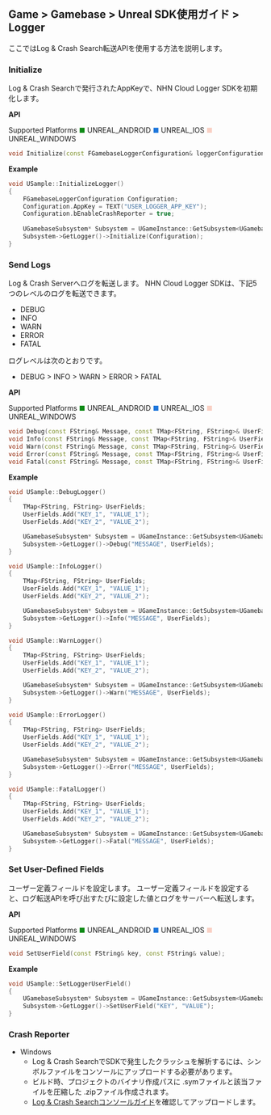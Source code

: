 ## Game > Gamebase > Unreal SDK使用ガイド > Logger

ここではLog & Crash Search転送APIを使用する方法を説明します。

### Initialize
Log & Crash Searchで発行されたAppKeyで、NHN Cloud Logger SDKを初期化します。

**API**

Supported Platforms
<span style="color:#0E8A16; font-size: 10pt">■</span> UNREAL_ANDROID
<span style="color:#1D76DB; font-size: 10pt">■</span> UNREAL_IOS
<span style="color:#F9D0C4; font-size: 10pt">■</span> UNREAL_WINDOWS

```cpp
void Initialize(const FGamebaseLoggerConfiguration& loggerConfiguration);
```

**Example**
```cpp
void USample::InitializeLogger()
{
    FGamebaseLoggerConfiguration Configuration;
    Configuration.AppKey = TEXT("USER_LOGGER_APP_KEY");
    Configuration.bEnableCrashReporter = true;
    
    UGamebaseSubsystem* Subsystem = UGameInstance::GetSubsystem<UGamebaseSubsystem>(GetGameInstance());
    Subsystem->GetLogger()->Initialize(Configuration);
}
```

### Send Logs
Log & Crash Serverへログを転送します。
NHN Cloud Logger SDKは、下記5つのレベルのログを転送できます。 
* DEBUG
* INFO
* WARN
* ERROR
* FATAL

ログレベルは次のとおりです。

* DEBUG > INFO > WARN > ERROR > FATAL

**API**

Supported Platforms
<span style="color:#0E8A16; font-size: 10pt">■</span> UNREAL_ANDROID
<span style="color:#1D76DB; font-size: 10pt">■</span> UNREAL_IOS
<span style="color:#F9D0C4; font-size: 10pt">■</span> UNREAL_WINDOWS

```cpp
void Debug(const FString& Message, const TMap<FString, FString>& UserFields = TMap<FString, FString>());
void Info(const FString& Message, const TMap<FString, FString>& UserFields = TMap<FString, FString>());
void Warn(const FString& Message, const TMap<FString, FString>& UserFields = TMap<FString, FString>());
void Error(const FString& Message, const TMap<FString, FString>& UserFields = TMap<FString, FString>());
void Fatal(const FString& Message, const TMap<FString, FString>& UserFields = TMap<FString, FString>());
```

**Example**
```cpp
void USample::DebugLogger()
{
    TMap<FString, FString> UserFields;
    UserFields.Add("KEY_1", "VALUE_1");
    UserFields.Add("KEY_2", "VALUE_2");

    UGamebaseSubsystem* Subsystem = UGameInstance::GetSubsystem<UGamebaseSubsystem>(GetGameInstance());
    Subsystem->GetLogger()->Debug("MESSAGE", UserFields);
}

void USample::InfoLogger()
{
    TMap<FString, FString> UserFields;
    UserFields.Add("KEY_1", "VALUE_1");
    UserFields.Add("KEY_2", "VALUE_2");

    UGamebaseSubsystem* Subsystem = UGameInstance::GetSubsystem<UGamebaseSubsystem>(GetGameInstance());
    Subsystem->GetLogger()->Info("MESSAGE", UserFields);
}

void USample::WarnLogger()
{
    TMap<FString, FString> UserFields;
    UserFields.Add("KEY_1", "VALUE_1");
    UserFields.Add("KEY_2", "VALUE_2");

    UGamebaseSubsystem* Subsystem = UGameInstance::GetSubsystem<UGamebaseSubsystem>(GetGameInstance());
    Subsystem->GetLogger()->Warn("MESSAGE", UserFields);
}

void USample::ErrorLogger()
{
    TMap<FString, FString> UserFields;
    UserFields.Add("KEY_1", "VALUE_1");
    UserFields.Add("KEY_2", "VALUE_2");

    UGamebaseSubsystem* Subsystem = UGameInstance::GetSubsystem<UGamebaseSubsystem>(GetGameInstance());
    Subsystem->GetLogger()->Error("MESSAGE", UserFields);
}

void USample::FatalLogger()
{
    TMap<FString, FString> UserFields;
    UserFields.Add("KEY_1", "VALUE_1");
    UserFields.Add("KEY_2", "VALUE_2");

    UGamebaseSubsystem* Subsystem = UGameInstance::GetSubsystem<UGamebaseSubsystem>(GetGameInstance());
    Subsystem->GetLogger()->Fatal("MESSAGE", UserFields);
}
```

### Set User-Defined Fields
ユーザー定義フィールドを設定します。 
ユーザー定義フィールドを設定すると、ログ転送APIを呼び出すたびに設定した値とログをサーバーへ転送します。

**API**

Supported Platforms
<span style="color:#0E8A16; font-size: 10pt">■</span> UNREAL_ANDROID
<span style="color:#1D76DB; font-size: 10pt">■</span> UNREAL_IOS
<span style="color:#F9D0C4; font-size: 10pt">■</span> UNREAL_WINDOWS

```cpp
void SetUserField(const FString& key, const FString& value);
```

**Example**
```cpp
void USample::SetLoggerUserField()
{
    UGamebaseSubsystem* Subsystem = UGameInstance::GetSubsystem<UGamebaseSubsystem>(GetGameInstance());
    Subsystem->GetLogger()->SetUserField("KEY", "VALUE");
}
```

### Crash Reporter

* Windows
    * Log & Crash SearchでSDKで発生したクラッシュを解析するには、シンボルファイルをコンソールにアップロードする必要があります。
    * ビルド時、プロジェクトのバイナリ作成パスに .symファイルと該当ファイルを圧縮した .zipファイル作成されます。
    * [Log & Crash Searchコンソールガイド](https://docs.nhncloud.com/ko/Data%20&%20Analytics/Log%20&%20Crash%20Search/ko/console-guide/#_21)を確認してアップロードします。
